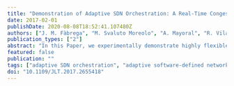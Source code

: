 ```yaml
---
title: "Demonstration of Adaptive SDN Orchestration: A Real-Time Congestion-Aware Services Provisioning Over OFDM-Based 400G OPS and Flexi-WDM OCS"
date: 2017-02-01
publishDate: 2020-08-08T18:52:41.107480Z
authors: ["J. M. Fàbrega", "M. Svaluto Moreolo", "A. Mayoral", "R. Vilalta", "R. Casellas", "R. Martínez", "R. Muñoz", "Y. Yoshida", "K. Kitayama", "Y. Kai", "M. Nishihara", "R. Okabe", "T. Tanaka", "T. Takahara", "J. C. Rasmussen", "N. Yoshikane", "X. Cao", "T. Tsuritani", "I. Morita", "K. Habel", "R. Freund", "V. López", "A. Aguado", "S. Yan", "D. Simeonidou", "T. Szyrkowiec", "A. Autenrieth", "M. Shiraiwa", "Y. Awaji", "N. Wada"]
publication_types: ["2"]
abstract: "In this Paper, we experimentally demonstrate highly flexible and intelligent interdomain coordinated actions based on adaptive software-defined networking (SDN) orchestration. An advanced multidomain multitechnology testbed is implemented, which consists of a 400-Gb/s variable capacity optical packet switching domain and a Tb/s-class flexi-grid wavelength division multiplexed optical circuit switching domain. The SDN-controllable transponders and the extended transport applications programming interface enable the congestion-aware provisioning of end-to-end real-time services. At the data plane level, different transponders based on orthogonal frequency division multiplexing are employed for inter/intradomain links in order to adaptively provision services with fine granularity. For adaptation, SDN-capable domain-specific optical performance monitors are also introduced. In the control plane, the applications based network operations architecture has been extended and addressed as an adaptive SDN orchestrator."
featured: false
publication: ""
tags: ["adaptive SDN orchestration", "adaptive software-defined networking orchestration", "application program interfaces", "bit rate 400 Gbit/s", "circuit switching", "data plane level", "Discrete multi-tone", "end-to-end real-time services", "extended transport applications programming interface", "flexi-grid networks", "flexi-grid wavelength division multiplexed optical circuit switching domain", "flexible interdomain coordinated actions", "flexiWDM OCS", "intelligent interdomain coordinated actions", "interdomain links", "intradomain links", "monitoring", "multicarrier modulation", "multidomain multitechnology testbed", "OFDM", "OFDM modulation", "OFDM-based 400G OPS", "optical packet switching", "Optical receivers", "optical switches", "optical transceivers", "orthogonal frequency division multiplexing", "packet switching", "real-time congestion-aware service provisioning", "Real-time systems", "SDN-capable domain-specific optical performance monitors", "SDN-controllable transponders", "sliceable bandwidth variable transceiver (S-BVT)", "software defined networking", "Software-defined networking", "Transponders", "variable capacity optical packet switching domain", "Wavelength Division Multiplexing"]
doi: "10.1109/JLT.2017.2655418"
---
```



